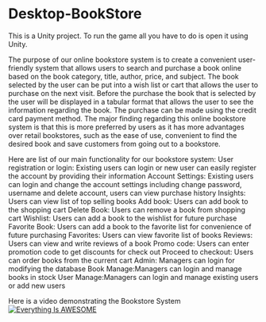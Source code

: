 # Desktop-BookStore
This is a Unity project. To run the game all you have to do is open it using Unity.       

The purpose of our online bookstore system is to create a convenient user-friendly system that allows users to search and purchase a book online based on the book category, title, author, price, and subject. The book selected by the user can be put into a wish list or cart that allows the user to purchase on the next visit. Before the purchase the book that is selected by the user will be displayed in a tabular format that allows the user to see the information regarding the book. The purchase can be made using the credit card payment method. The major finding regarding this online bookstore system is that this is more preferred by users as it has more advantages over retail bookstores, such as the ease of use, convenient to find the desired book and save customers from going out to a bookstore.


Here are list of our main functionality for our bookstore system: 
User registration or login: Existing users can login or new user can easily register the account by providing their information
Account Settings: Existing users can login and change the account settings including change password, username and delete account, users can view purchase history
Insights: Users can view list of top selling books
Add book: Users can add book to the shopping cart
Delete Book: Users can remove a book from shopping cart 
Wishlist:  Users can add a book to the wishlist for future purchase 
Favorite Book: Users can add a book to the favorite list for convenience of future purchasing
Favorites: Users can view favorite list of books 
Reviews: Users can view and write reviews of a book
Promo code: Users can enter promotion code to get discounts for check out
Proceed to checkout: Users can order books from the current cart
Admin: Managers can login for modifying the database
Book Manage:Managers can login and manage books in stock
User Manage:Managers can login and manage existing users or add new users


Here is a video demonstrating the Bookstore System        
[![Everything Is AWESOME](https://imgur.com/B49zNxo.png)](https://www.youtube.com/watch?v=-dGXkLvUpZQ "Everything Is AWESOME")

